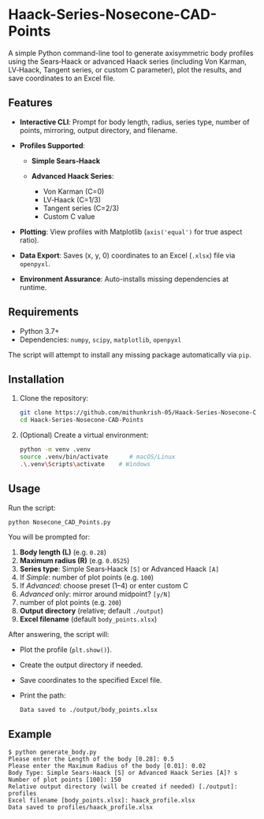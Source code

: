 # Haack-Series-Nosecone-CAD-Points

A simple Python command-line tool to generate axisymmetric body profiles using the Sears‑Haack or advanced Haack series (including Von Karman, LV‑Haack, Tangent series, or custom C parameter), plot the results, and save coordinates to an Excel file.

## Features

* **Interactive CLI**: Prompt for body length, radius, series type, number of points, mirroring, output directory, and filename.
* **Profiles Supported**:

  * **Simple Sears‑Haack**
  * **Advanced Haack Series**:

    * Von Karman (C=0)
    * LV‑Haack (C=1/3)
    * Tangent series (C=2/3)
    * Custom C value
* **Plotting**: View profiles with Matplotlib (`axis('equal')` for true aspect ratio).
* **Data Export**: Saves (x, y, 0) coordinates to an Excel (`.xlsx`) file via `openpyxl`.
* **Environment Assurance**: Auto-installs missing dependencies at runtime.

## Requirements

* Python 3.7+
* Dependencies: `numpy`, `scipy`, `matplotlib`, `openpyxl`

The script will attempt to install any missing package automatically via `pip`.

## Installation

1. Clone the repository:

   ```bash
   git clone https://github.com/mithunkrish-05/Haack-Series-Nosecone-CAD-Points.git
   cd Haack-Series-Nosecone-CAD-Points
   ```
2. (Optional) Create a virtual environment:

   ```bash
   python -m venv .venv
   source .venv/bin/activate      # macOS/Linux
   .\.venv\Scripts\activate    # Windows
   ```

## Usage

Run the script:

```bash
python Nosecone_CAD_Points.py
```

You will be prompted for:

1. **Body length (L)** (e.g. `0.28`)
2. **Maximum radius (R)** (e.g. `0.0525`)
3. **Series type**: Simple Sears‑Haack `[S]` or Advanced Haack `[A]`
4. If *Simple*: number of plot points (e.g. `100`)
5. If *Advanced*: choose preset (1–4) or enter custom C
6. *Advanced* only: mirror around midpoint? `[y/N]`
7. number of plot points (e.g. `200`)
8. **Output directory** (relative; default `./output`)
9. **Excel filename** (default `body_points.xlsx`)

After answering, the script will:

* Plot the profile (`plt.show()`).
* Create the output directory if needed.
* Save coordinates to the specified Excel file.
* Print the path:

  ```text
  Data saved to ./output/body_points.xlsx
  ```

## Example

```text
$ python generate_body.py
Please enter the Length of the body [0.28]: 0.5
Please enter the Maximum Radius of the body [0.01]: 0.02
Body Type: Simple Sears-Haack [S] or Advanced Haack Series [A]? s
Number of plot points [100]: 150
Relative output directory (will be created if needed) [./output]: profiles
Excel filename [body_points.xlsx]: haack_profile.xlsx
Data saved to profiles/haack_profile.xlsx
```

